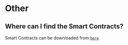 # Other

## Where can I find the Smart Contracts?
Smart Contracts can be downloaded from [`here`](https://github.com/hermeznetwork/contracts)
